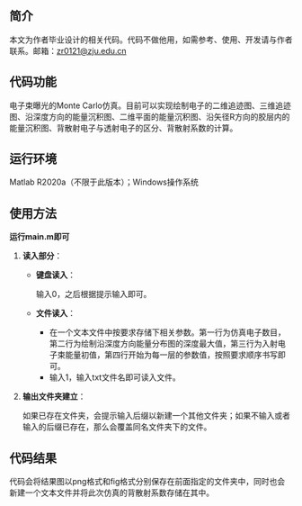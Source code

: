 ## 简介

本文为作者毕业设计的相关代码。代码不做他用，如需参考、使用、开发请与作者联系。邮箱：<zr0121@zju.edu.cn>

## 代码功能

电子束曝光的Monte Carlo仿真。目前可以实现绘制电子的二维追迹图、三维追迹图、沿深度方向的能量沉积图、二维平面的能量沉积图、沿矢径R方向的胶层内的能量沉积图、背散射电子与透射电子的区分、背散射系数的计算。

## 运行环境

Matlab R2020a（不限于此版本）；Windows操作系统

## 使用方法

**运行main.m即可**

1. **读入部分**：

   * **键盘读入**：

     输入0，之后根据提示输入即可。

   * **文件读入**：

     * 在一个文本文件中按要求存储下相关参数。第一行为仿真电子数目，第二行为绘制沿深度方向能量分布图的深度最大值，第三行为入射电子束能量初值，第四行开始为每一层的参数值，按照要求顺序书写即可。
     * 输入1，输入txt文件名即可读入文件。

2. **输出文件夹建立**：

   如果已存在文件夹，会提示输入后缀以新建一个其他文件夹；如果不输入或者输入的后缀已存在，那么会覆盖同名文件夹下的文件。

## 代码结果

代码会将结果图以png格式和fig格式分别保存在前面指定的文件夹中，同时也会新建一个文本文件并将此次仿真的背散射系数存储在其中。



